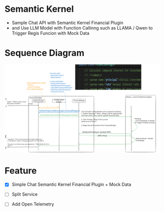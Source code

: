 # Semantic Kernel 

- Sample Chat API with Semantic Kernel Financial Plugin 
- and Use LLM Model with Function Callinng such as LLAMA / Qwen to Trigger Regis Funcion with Mock Data

# Sequence Diagram 

![Sequence Diagram ](./FinancialChatV1.svg "Sequence Diagram ")

# Feature 

- [x] Simple Chat Semantic Kernel Financial Plugin + Mock Data
- [ ] Split Service 
- [ ] Add Open Telemetry

